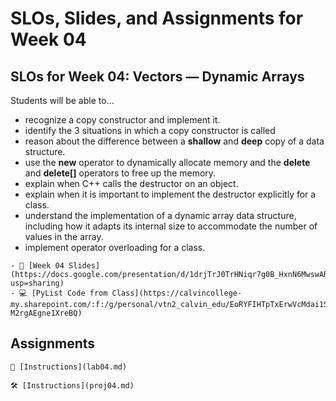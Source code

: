 # SLOs, Slides, and Assignments for Week 04

## SLOs for Week 04: Vectors — Dynamic Arrays

Students will be able to...

- recognize a copy constructor and implement it.
- identify the 3 situations in which a copy constructor is called
- reason about the difference between a **shallow** and **deep** copy of a data structure.
- use the **new** operator to dynamically allocate memory and the **delete** and **delete\[\]** operators to free up the memory.
- explain when C++ calls the destructor on an object.
- explain when it is important to implement the destructor explicitly for a class.
- understand the implementation of a dynamic array data structure, including how it adapts its internal size to accommodate the number of values in the array.
- implement operator overloading for a class.

```{note} Resources
- 📜 [Week 04 Slides](https://docs.google.com/presentation/d/1drjTrJ0TrHNiqr7g0B_HxnN6MwswAR7SRWENpsPyLJw/edit?usp=sharing)
- 💻 [PyList Code from Class](https://calvincollege-my.sharepoint.com/:f:/g/personal/vtn2_calvin_edu/EoRYFIHTpTxErwVcMdai1SwBggbbI0-M2rgAEgne1XreBQ)
```

## Assignments

```{attention} Lab 04: Vec — A First Dynamic Data Structure
🧪 [Instructions](lab04.md)
```

```{caution} Project 04: Vec — A First Dynamic Data Structure
🛠️ [Instructions](proj04.md)
```
